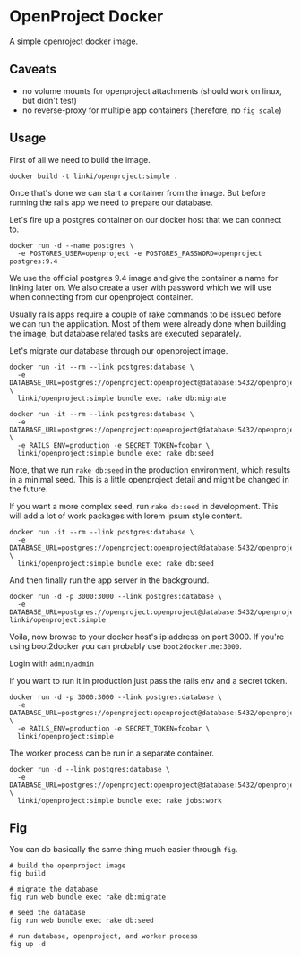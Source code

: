# OpenProject Docker

A simple openroject docker image.

## Caveats

* no volume mounts for openproject attachments (should work on linux, but didn't test)
* no reverse-proxy for multiple app containers (therefore, no `fig scale`)

## Usage

First of all we need to build the image.

    docker build -t linki/openproject:simple .

Once that's done we can start a container from the image.
But before running the rails app we need to prepare our database.

Let's fire up a postgres container on our docker host that we can connect to.

    docker run -d --name postgres \
      -e POSTGRES_USER=openproject -e POSTGRES_PASSWORD=openproject postgres:9.4

We use the official postgres 9.4 image and give the container a name for linking later on.
We also create a user with password which we will use when connecting from our openproject container.

Usually rails apps require a couple of rake commands to be issued before we can run the application.
Most of them were already done when building the image, but database related tasks are executed separately.

Let's migrate our database through our openproject image.

    docker run -it --rm --link postgres:database \
      -e DATABASE_URL=postgres://openproject:openproject@database:5432/openproject \
      linki/openproject:simple bundle exec rake db:migrate

    docker run -it --rm --link postgres:database \
      -e DATABASE_URL=postgres://openproject:openproject@database:5432/openproject \
      -e RAILS_ENV=production -e SECRET_TOKEN=foobar \
      linki/openproject:simple bundle exec rake db:seed

Note, that we run `rake db:seed` in the production environment, which results in a minimal seed.
This is a little openproject detail and might be changed in the future.

If you want a more complex seed, run `rake db:seed` in development.
This will add a lot of work packages with lorem ipsum style content.

    docker run -it --rm --link postgres:database \
      -e DATABASE_URL=postgres://openproject:openproject@database:5432/openproject \
      linki/openproject:simple bundle exec rake db:seed

And then finally run the app server in the background.

    docker run -d -p 3000:3000 --link postgres:database \
      -e DATABASE_URL=postgres://openproject:openproject@database:5432/openproject linki/openproject:simple

Voila, now browse to your docker host's ip address on port 3000.
If you're using boot2docker you can probably use `boot2docker.me:3000`.

Login with `admin/admin`

If you want to run it in production just pass the rails env and a secret token.

    docker run -d -p 3000:3000 --link postgres:database \
      -e DATABASE_URL=postgres://openproject:openproject@database:5432/openproject \
      -e RAILS_ENV=production -e SECRET_TOKEN=foobar \
      linki/openproject:simple

The worker process can be run in a separate container.

    docker run -d --link postgres:database \
      -e DATABASE_URL=postgres://openproject:openproject@database:5432/openproject \
      linki/openproject:simple bundle exec rake jobs:work

## Fig

You can do basically the same thing much easier through `fig`.

    # build the openproject image
    fig build

    # migrate the database
    fig run web bundle exec rake db:migrate

    # seed the database
    fig run web bundle exec rake db:seed

    # run database, openproject, and worker process
    fig up -d
